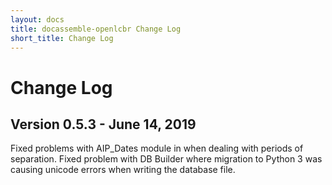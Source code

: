 ```yaml
---
layout: docs
title: docassemble-openlcbr Change Log
short_title: Change Log
---
```

# Change Log
## Version 0.5.3 - June 14, 2019
Fixed problems with AIP\_Dates module in when dealing with periods of separation.
Fixed problem with DB Builder where migration to Python 3 was causing unicode errors when writing the database file.
